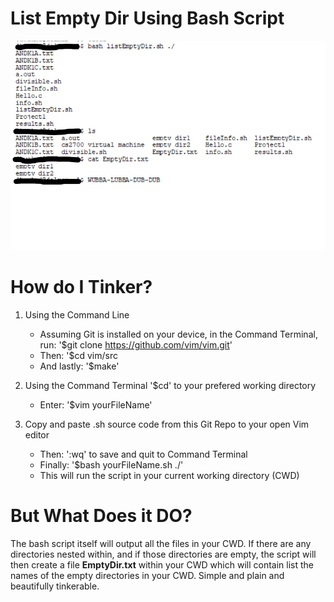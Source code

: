 # List Empty Dir Using Bash Script
![ScreenShot](/screenshots/bash_list_empty_dir.jpg)

# How do I Tinker?
1. Using the Command Line
   - Assuming Git is installed on your device, in the Command Terminal, run:
     '$git clone https://github.com/vim/vim.git'
   - Then:
     '$cd vim/src
   - And lastly:
     '$make'

2. Using the Command Terminal '$cd' to your prefered working directory
   - Enter:
     '$vim yourFileName'

3. Copy and paste .sh source code from this Git Repo to your open Vim editor
   - Then:
     ':wq' to save and quit to Command Terminal
   - Finally:
     '$bash yourFileName.sh ./'
   - This will run the script in your current working directory (CWD)

# But What Does it DO?
The bash script itself will output all the files in your CWD. If there are any directories nested within, and if those directories are empty, the script will then create a file **EmptyDir.txt** within your CWD which will contain list the names of the empty directories in your CWD. Simple and plain and beautifully tinkerable.
